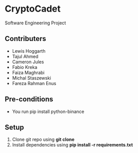 # CryptoCadet
Software Engineering Project
## Contributers 
- Lewis Hoggarth
- Tajul Ahmed
- Cameron Jules
- Fabio Kreka
- Faiza Maghrabi
- Michal Staszewski
- Fareza Rahman Enus

## Pre-conditions
- You run pip install python-binance

## Setup

1. Clone git repo using **git clone** 
2. Install dependencies using **pip install -r requirements.txt**
